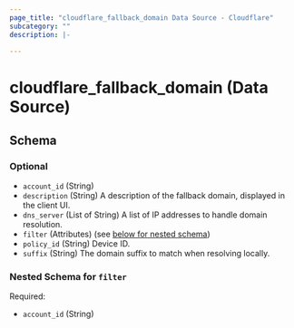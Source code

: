 ```yaml
---
page_title: "cloudflare_fallback_domain Data Source - Cloudflare"
subcategory: ""
description: |-
  
---
```


# cloudflare_fallback_domain (Data Source)




<!-- schema generated by tfplugindocs -->
## Schema

### Optional

- `account_id` (String)
- `description` (String) A description of the fallback domain, displayed in the client UI.
- `dns_server` (List of String) A list of IP addresses to handle domain resolution.
- `filter` (Attributes) (see [below for nested schema](#nestedatt--filter))
- `policy_id` (String) Device ID.
- `suffix` (String) The domain suffix to match when resolving locally.

<a id="nestedatt--filter"></a>
### Nested Schema for `filter`

Required:

- `account_id` (String)


